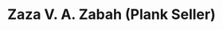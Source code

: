 ---
title: "Zaza V. A. Zabah (Plank Seller)"
url: /zwedru/zaza-v-a-zabah-plank-seller/
shop: Baustoffe
---
